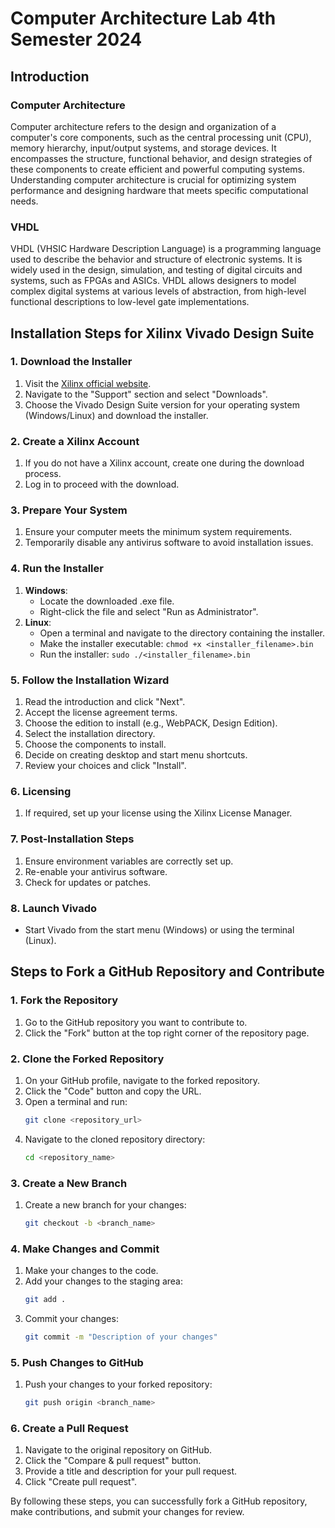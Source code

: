 # Computer Architecture Lab 4th Semester 2024

## Introduction

### Computer Architecture
Computer architecture refers to the design and organization of a computer's core components, such as the central processing unit (CPU), memory hierarchy, input/output systems, and storage devices. It encompasses the structure, functional behavior, and design strategies of these components to create efficient and powerful computing systems. Understanding computer architecture is crucial for optimizing system performance and designing hardware that meets specific computational needs.

### VHDL
VHDL (VHSIC Hardware Description Language) is a programming language used to describe the behavior and structure of electronic systems. It is widely used in the design, simulation, and testing of digital circuits and systems, such as FPGAs and ASICs. VHDL allows designers to model complex digital systems at various levels of abstraction, from high-level functional descriptions to low-level gate implementations.

## Installation Steps for Xilinx Vivado Design Suite

### 1. Download the Installer
1. Visit the [Xilinx official website](https://www.xilinx.com).
2. Navigate to the "Support" section and select "Downloads".
3. Choose the Vivado Design Suite version for your operating system (Windows/Linux) and download the installer.

### 2. Create a Xilinx Account
1. If you do not have a Xilinx account, create one during the download process.
2. Log in to proceed with the download.

### 3. Prepare Your System
1. Ensure your computer meets the minimum system requirements.
2. Temporarily disable any antivirus software to avoid installation issues.

### 4. Run the Installer
1. **Windows**:
    - Locate the downloaded .exe file.
    - Right-click the file and select "Run as Administrator".
2. **Linux**:
    - Open a terminal and navigate to the directory containing the installer.
    - Make the installer executable: `chmod +x <installer_filename>.bin`
    - Run the installer: `sudo ./<installer_filename>.bin`

### 5. Follow the Installation Wizard
1. Read the introduction and click "Next".
2. Accept the license agreement terms.
3. Choose the edition to install (e.g., WebPACK, Design Edition).
4. Select the installation directory.
5. Choose the components to install.
6. Decide on creating desktop and start menu shortcuts.
7. Review your choices and click "Install".

### 6. Licensing
1. If required, set up your license using the Xilinx License Manager.

### 7. Post-Installation Steps
1. Ensure environment variables are correctly set up.
2. Re-enable your antivirus software.
3. Check for updates or patches.

### 8. Launch Vivado
- Start Vivado from the start menu (Windows) or using the terminal (Linux).

## Steps to Fork a GitHub Repository and Contribute

### 1. Fork the Repository
1. Go to the GitHub repository you want to contribute to.
2. Click the "Fork" button at the top right corner of the repository page.

### 2. Clone the Forked Repository
1. On your GitHub profile, navigate to the forked repository.
2. Click the "Code" button and copy the URL.
3. Open a terminal and run: 
   ```bash
   git clone <repository_url>
   ```
4. Navigate to the cloned repository directory:
   ```bash
   cd <repository_name>
   ```

### 3. Create a New Branch
1. Create a new branch for your changes:
   ```bash
   git checkout -b <branch_name>
   ```

### 4. Make Changes and Commit
1. Make your changes to the code.
2. Add your changes to the staging area:
   ```bash
   git add .
   ```
3. Commit your changes:
   ```bash
   git commit -m "Description of your changes"
   ```

### 5. Push Changes to GitHub
1. Push your changes to your forked repository:
   ```bash
   git push origin <branch_name>
   ```

### 6. Create a Pull Request
1. Navigate to the original repository on GitHub.
2. Click the "Compare & pull request" button.
3. Provide a title and description for your pull request.
4. Click "Create pull request".

By following these steps, you can successfully fork a GitHub repository, make contributions, and submit your changes for review.
